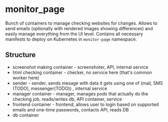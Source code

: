 # monitor_page

Bunch of containers to manage checking websites for changes.
Allows to send emails (optionally with rendered images showing differences) and easily manage everything from the UI level.
Contains all necessary manifests to deploy on Kubernetes in `monitor-page` namespace.

## Structure

* screenshot making container - screenshoter, API, internal service
* html checking container - checker, no service here (that's common worker here)
* sender - sender, sends mesage with data it gets using one of (mail, SMS (TODO), messenger(TODO)) , internal service
* manager container - manager, manages pods that actually do the checking job, reads/writes db, API container, service
* frontend container - frontend, allows user to login based on supported emails and one-time passwords, contacts API, reads DB
* db container
